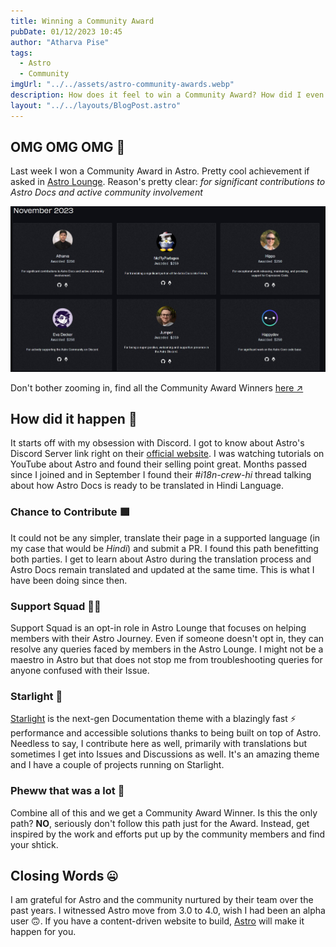 ```yaml
---
title: Winning a Community Award
pubDate: 01/12/2023 10:45
author: "Atharva Pise"
tags:
  - Astro
  - Community
imgUrl: "../../assets/astro-community-awards.webp"
description: How does it feel to win a Community Award? How did I even win an Award in the first place? Read this blogpost to know more 
layout: "../../layouts/BlogPost.astro"
---
```


## OMG OMG OMG 🤩

Last week I won a Community Award in Astro. Pretty cool achievement if asked in [Astro Lounge](https://discord.gg/astrodotbuild). Reason's pretty clear: *for significant contributions to Astro Docs and active community involvement*

![November 2023 Astro Community Award winners](../../assets/community-awards.jpg)

Don't bother zooming in, find all the Community Award Winners [here ↗](https://community.astro.build/)

## How did it happen 🤔

It starts off with my obsession with Discord. I got to know about Astro's Discord Server link right on their [official website](https://astro.build/). I was watching tutorials on YouTube about Astro and found their selling point great. Months passed since I joined and in September I found their *#i18n-crew-hi* thread talking about how Astro Docs is ready to be translated in Hindi Language.

### Chance to Contribute 🟩

It could not be any simpler, translate their page in a supported language (in my case that would be *Hindi*) and submit a PR. I found this path benefitting both parties. I get to learn about Astro during the translation process and Astro Docs remain translated and updated at the same time. This is what I have been doing since then.

### Support Squad 👷‍♂️

Support Squad is an opt-in role in Astro Lounge that focuses on helping members with their Astro Journey. Even if someone doesn't opt in, they can resolve any queries faced by members in the Astro Lounge. I might not be a maestro in Astro but that does not stop me from troubleshooting queries for anyone confused with their Issue.

### Starlight 🌟

[Starlight](https://starlight.astro.build/) is the next-gen Documentation theme with a blazingly fast ⚡ performance and accessible solutions thanks to being built on top of Astro. Needless to say, I contribute here as well, primarily with translations but sometimes I get into Issues and Discussions as well. It's an amazing theme and I have a couple of projects running on Starlight.

### Pheww that was a lot 💬

Combine all of this and we get a Community Award Winner. Is this the only path? **NO**, seriously don't follow this path just for the Award. Instead, get inspired by the work and efforts put up by the community members and find your shtick.

## Closing Words 🤐

I am grateful for Astro and the community nurtured by their team over the past years. I witnessed Astro move from 3.0 to 4.0, wish I had been an alpha user 🙃. If you have a content-driven website to build, [Astro](https://astro.build/) will make it happen for you.
